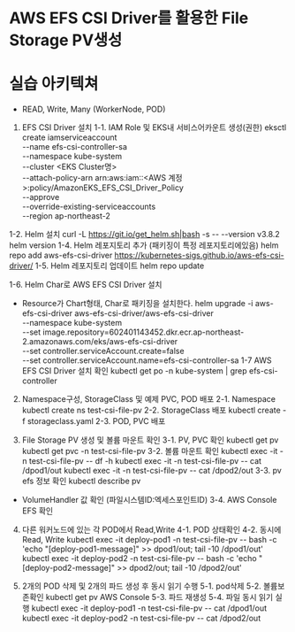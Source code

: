 # AWS EFS CSI Driver를 활용한 File Storage PV생성
# 실습 아키텍쳐
- READ, Write, Many (WorkerNode, POD)
1. EFS CSI Driver 설치
1-1. IAM Role 및 EKS내 서비스어카운트 생성(권한)
eksctl create iamserviceaccount \
--name efs-csi-controller-sa \
--namespace kube-system \
--cluster <EKS Cluster명> \
--attach-policy-arn arn:aws:iam::<AWS 계정>:policy/AmazonEKS_EFS_CSI_Driver_Policy \
--approve \
--override-existing-serviceaccounts \
--region ap-northeast-2

1-2. Helm 설치
curl -L https://git.io/get_helm.sh|bash -s -- --version v3.8.2
helm version
1-4. Helm 레포지토리 추가 (패키징이 특정 레포지토리에있음)
helm repo add aws-efs-csi-driver https://kubernetes-sigs.github.io/aws-efs-csi-driver/
1-5. Helm 레포지토리 업데이트
helm repo update

1-6. Helm Char로 AWS EFS CSI Driver 설치 
- Resource가 Chart형태, Char로 패키징을 설치한다.
helm upgrade -i aws-efs-csi-driver aws-efs-csi-driver/aws-efs-csi-driver \
--namespace kube-system \
--set image.repository=602401143452.dkr.ecr.ap-northeast-2.amazonaws.com/eks/aws-efs-csi-driver \
--set controller.serviceAccount.create=false \
--set controller.serviceAccount.name=efs-csi-controller-sa 
1-7 AWS EFS CSI Driver 설치 확인
kubectl get po -n kube-system | grep efs-csi-controller

2. Namespace구성, StorageClass 및 예제 PVC, POD 배포
2-1. Namespace
kubectl create ns test-csi-file-pv
2-2. StorageClass 배포 
kubectl create -f storageclass.yaml
2-3. POD, PVC 배포

3. File Storage PV 생성 및 볼륨 마운트 확인
3-1. PV, PVC 확인
kubectl get pv
kubectl get pvc -n test-csi-file-pv
3-2. 볼륨 마운트 확인
kubectl exec -it <pod> -n test-csi-file-pv -- df -h
kubectl exec -it <pod-1> -n test-csi-file-pv -- cat /dpod1/out
kubectl exec -it <pod-2> -n test-csi-file-pv -- cat /dpod2/out
3-3. pv efs 정보 확인
kubectl describe pv
- VolumeHandler 값 확인 (파일시스템ID:엑세스포인트ID)
3-4. AWS Console EFS 확인

4. 다른 워커노드에 있는 각 POD에서 Read,Write
4-1. POD 상태확인
4-2. 동시에 Read, Write
kubectl exec -it deploy-pod1 -n test-csi-file-pv -- bash -c 'echo "[deploy-pod1-message]" >> dpod1/out; tail -10 /dpod1/out'
kubectl exec -it deploy-pod2 -n test-csi-file-pv -- bash -c 'echo "[deploy-pod2-message]" >> dpod2/out; tail -10 /dpod2/out'

5. 2개의 POD 삭제 및 2개의 파드 생성 후 동시 읽기 수행
5-1. pod삭제
5-2. 볼륨보존확인
kubectl get pv 
AWS Console
5-3. 파드 재생성
5-4. 파일 동시 읽기 실행
kubectl exec -it deploy-pod1 -n test-csi-file-pv -- cat /dpod1/out
kubectl exec -it deploy-pod2 -n test-csi-file-pv -- cat /dpod2/out